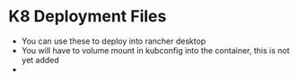 # K8 Deployment Files
* You can use these to deploy into rancher desktop
* You will have to volume mount in kubconfig into the container, this is not yet added
* 
